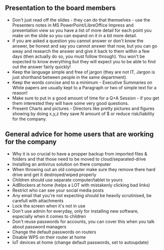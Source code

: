 ## Presentation to the board members
* Don't just read off the slides - they can do that themselves - use the Presenters notes in MS PowerPoint/LibreOffice Impress and presentation view so you have a list of more detail for each point you make on the slide so you can expand on it in a bit more detail.
* If you are asked a question you cannot answer or don't know the answer, be honest and say you cannot answer that now, but you can go away and research the answer and give it back to them within a few days (then actually do so, you must follow through). You won't be expected to know everything but they will expect you to be able to find out the answer fairly quickly!
* Keep the language simple and free of jargon (they are not IT, Jargon is just shorthand between people in the same department).
* Keep the words concise and to a minimum - Executive Summaries on White papers are usually kept to a Paragraph or two of simple text for a reason!
* Make sure to put in a good amount of time for a Q+A Session - if you get them interested they will have some very good questions.
* Present Charts and pictures - Directors like pretty pictures and figures showing by doing x,y,z they save N amount of $ or reduce risk/liability for the company.

## General advice for home users that are working for the company
- Why it is so crucial to have a propper backup from imported files & folders and that those need to be moved to cloud/separated-drive
- Installing an antivirus solution on there computer
- When throwing out an old computer make sure they remove there hard drive and get it destroyed/wiped properly
- Children should use separate computer/tablet to yours
- AdBlockers at home (helps a LOT with mistakenly clicking bad links)
- Restrict who can see your social media posts
- Any email that you're not expecting should be heavily scrutinised, be carefull with attachments
- Lock the screen when it's not in use
- Don't use admin for everyday, only for installing new software, especially when it comes to children
- Don't reuse passwords for accounts, you can cover this when you talk about password managers
- Change the default passwords on routers
- Disable WPS on their router at home
- IoT devices at home (change default passwords, set to autoupdate)
